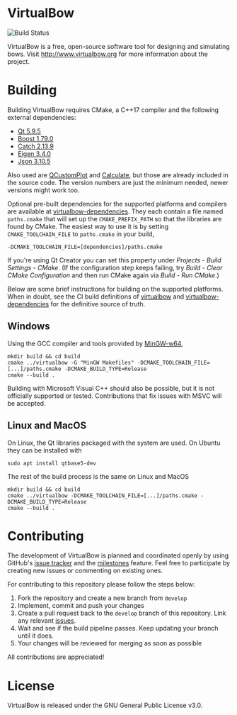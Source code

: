 # VirtualBow

![Build Status](https://github.com/bow-simulation/virtualbow/actions/workflows/build.yml/badge.svg)

VirtualBow is a free, open-source software tool for designing and simulating bows.
Visit http://www.virtualbow.org for more information about the project.

# Building

Building VirtualBow requires CMake, a C++17 compiler and the following external dependencies:

* [Qt 5.9.5](https://www.qt.io/)
* [Boost 1.79.0](https://www.boost.org/)
* [Catch 2.13.9](https://github.com/catchorg/Catch2)
* [Eigen 3.4.0](http://eigen.tuxfamily.org/)
* [Json 3.10.5](https://github.com/nlohmann/json)

Also used are [QCustomPlot](https://www.qcustomplot.com/) and [Calculate](https://github.com/newlawrence/Calculate), but those are already included in the source code.
The version numbers are just the minimum needed, newer versions might work too.

Optional pre-built dependencies for the supported platforms and compilers are available at [virtualbow-dependencies](https://github.com/bow-simulation/virtualbow-dependencies/releases).
They each contain a file named `paths.cmake` that will set up the `CMAKE_PREFIX_PATH` so that the libraries are found by CMake.
The easiest way to use it is by setting `CMAKE_TOOLCHAIN_FILE` to `paths.cmake` in your build,

    -DCMAKE_TOOLCHAIN_FILE=[dependencies]/paths.cmake

If you're using Qt Creator you can set this property under *Projects* - *Build Settings* - *CMake*. (If the configuration step keeps failing, try *Build* - *Clear CMake Configuration* and then run CMake again via *Build* - *Run CMake*.)

Below are some brief instructions for building on the supported platforms.
When in doubt, see the CI build definitions of [virtualbow](.github/workflows/build.yml) and [virtualbow-dependencies](https://github.com/bow-simulation/virtualbow-dependencies/blob/master/.github/workflows/build.yml) for the definitive source of truth.

## Windows

Using the GCC compiler and tools provided by [MinGW-w64](https://wiki.qt.io/MinGW),

    mkdir build && cd build
    cmake ../virtualbow -G "MinGW Makefiles" -DCMAKE_TOOLCHAIN_FILE=[...]/paths.cmake -DCMAKE_BUILD_TYPE=Release
    cmake --build .

Building with Microsoft Visual C++ should also be possible, but it is not officially supported or tested.
Contributions that fix issues with MSVC will be accepted.

## Linux and MacOS

On Linux, the Qt libraries packaged with the system are used.
On Ubuntu they can be installed with

    sudo apt install qtbase5-dev

The rest of the build process is the same on Linux and MacOS

    mkdir build && cd build
    cmake ../virtualbow -DCMAKE_TOOLCHAIN_FILE=[...]/paths.cmake -DCMAKE_BUILD_TYPE=Release
    cmake --build .

# Contributing

The development of VirtualBow is planned and coordinated openly by using GitHub's [issue tracker](https://github.com/bow-simulation/virtualbow/issues) and the [milestones](https://github.com/bow-simulation/virtualbow/milestones) feature.
Feel free to participate by creating new issues or commenting on existing ones.

For contributing to this repository please follow the steps below:

1. Fork the repository and create a new branch from `develop`
2. Implement, commit and push your changes
3. Create a pull request back to the `develop` branch of this repository. Link any relevant [issues](https://github.com/bow-simulation/virtualbow/issues).
4. Wait and see if the build pipeline passes. Keep updating your branch until it does.
5. Your changes will be reviewed for merging as soon as possible

All contributions are appreciated!

# License

VirtualBow is released under the GNU General Public License v3.0.
